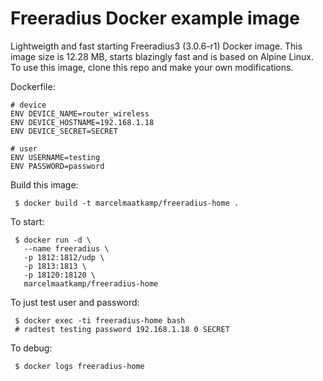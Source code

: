# Freeradius Docker example image

Lightweigth and fast starting Freeradius3 (3.0.6-r1) Docker image. This image size is 12.28 MB, starts blazingly fast and is based on Alpine Linux.  To use this image, clone this repo and make your own modifications.

Dockerfile:
```
# device
ENV DEVICE_NAME=router_wireless
ENV DEVICE_HOSTNAME=192.168.1.18
ENV DEVICE_SECRET=SECRET

# user
ENV USERNAME=testing
ENV PASSWORD=password
```

Build this image:
```
 $ docker build -t marcelmaatkamp/freeradius-home .
```

To start: 
```
 $ docker run -d \
   --name freeradius \
   -p 1812:1812/udp \
   -p 1813:1813 \
   -p 18120:18120 \
   marcelmaatkamp/freeradius-home
```

To just test user and password:
```
 $ docker exec -ti freeradius-home bash
 # radtest testing password 192.168.1.18 0 SECRET
```

To debug:
```
 $ docker logs freeradius-home
```
